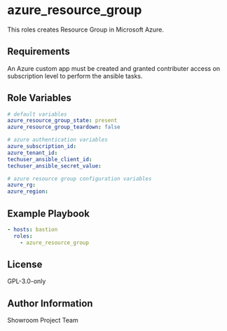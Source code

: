 azure_resource_group
=========

This roles creates Resource Group in Microsoft Azure.

Requirements
------------

An Azure custom app must be created and granted contributer access on subscription level to perform the ansible tasks.

Role Variables
--------------

```yaml
# default variables
azure_resource_group_state: present
azure_resource_group_teardown: false

# azure authentication variables
azure_subscription_id:
azure_tenant_id:
techuser_ansible_client_id:
techuser_ansible_secret_value:

# azure resource group configuration variables
azure_rg:
azure_region:
```

Example Playbook
----------------

```yaml
- hosts: bastion
  roles:
    - azure_resource_group
```

License
-------

GPL-3.0-only

Author Information
------------------

Showroom Project Team
